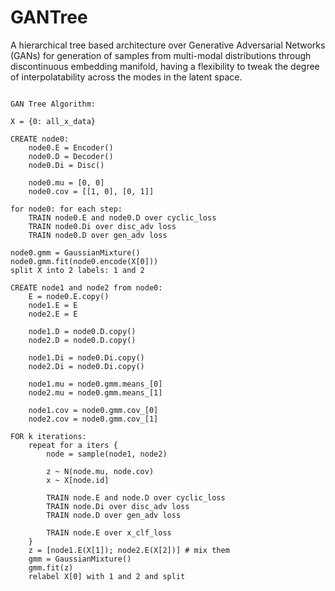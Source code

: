 # GANTree

A hierarchical tree based architecture over Generative Adversarial Networks (GANs) for generation of samples from multi-modal distributions through discontinuous embedding manifold, having a flexibility to tweak the degree of interpolatability across the modes in the latent space.

```

GAN Tree Algorithm:

X = {0: all_x_data}

CREATE node0:
    node0.E = Encoder()
    node0.D = Decoder()
    node0.Di = Disc()
    
    node0.mu = [0, 0]
    node0.cov = [[1, 0], [0, 1]]

for node0: for each step:
    TRAIN node0.E and node0.D over cyclic_loss
    TRAIN node0.Di over disc_adv loss
    TRAIN node0.D over gen_adv loss
    
node0.gmm = GaussianMixture()
node0.gmm.fit(node0.encode(X[0]))
split X into 2 labels: 1 and 2

CREATE node1 and node2 from node0:
    E = node0.E.copy()
    node1.E = E
    node2.E = E
    
    node1.D = node0.D.copy()
    node2.D = node0.D.copy()
    
    node1.Di = node0.Di.copy()
    node2.Di = node0.Di.copy()
    
    node1.mu = node0.gmm.means_[0]
    node2.mu = node0.gmm.means_[1]
    
    node1.cov = node0.gmm.cov_[0]
    node2.cov = node0.gmm.cov_[1]

FOR k iterations:
    repeat for a iters {
        node = sample(node1, node2)
        
        z ~ N(node.mu, node.cov)
        x ~ X[node.id]
        
        TRAIN node.E and node.D over cyclic_loss
        TRAIN node.Di over disc_adv loss
        TRAIN node.D over gen_adv loss
        
        TRAIN node.E over x_clf_loss
    }
    z = [node1.E(X[1]); node2.E(X[2])] # mix them
    gmm = GaussianMixture()
    gmm.fit(z)
    relabel X[0] with 1 and 2 and split

```
